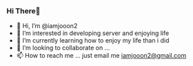 ### Hi There👋

- 👋 Hi, I’m @iamjooon2
- 👀 I’m interested in developing server and enjoying life
- 🌱 I’m currently learning how to enjoy my life than i did
- 💞️ I’m looking to collaborate on ...
- 📫 How to reach me ... just email me iamjooon2@gmail.com
<!--

[![Top Langs](https://github-readme-stats.vercel.app/api/top-langs/?username=iamjooon2&layout=compact&hide=html,css)](https://github.com/anuraghazra/github-readme-stats)
[![Hits](https://hits.seeyoufarm.com/api/count/incr/badge.svg?url=https%3A%2F%2Fgithub.com%2Fiamjooon2&count_bg=%2379C83D&title_bg=%23555555&icon=&icon_color=%23E7E7E7&title=hits&edge_flat=false)](https://hits.seeyoufarm.com)

[![github_stats](https://github-readme-stats.vercel.app/api?username=iamjooon2&show_icons=true&hide_border=true)](https://github.com/iamjooon2)

<div>
    <img src="https://img.shields.io/badge/JavaScript-F7DF1E?style=flat-square&logo=JavaScript&logoColor=white"/>
    <img src="https://img.shields.io/badge/TypeScript-3178C6?style=flat-square&logo=TypeScript&logoColor=white"/>
    <img src="https://img.shields.io/badge/Python-3776AB?style=flat-square&logo=Python&logoColor=white"/>
    <img src="https://img.shields.io/badge/Express-black?style=flat-square&logo=Express&logoColor=white"/>
    <img src="https://img.shields.io/badge/Koa-33333D?style=flat-square&logo=Koa&logoColor=white"/>
    <img src="https://img.shields.io/badge/Nestjs-E0234E?style=flat-square&logo=Nestjs&logoColor=white"/>
    <img src="https://img.shields.io/badge/MySQL-4479A1?style=flat-square&logo=MySQL&logoColor=white"/>
    <img src="https://img.shields.io/badge/MariaDB-003545?style=flat-square&logo=mariadb&logoColor=white"/>
    <img src="https://img.shields.io/badge/aws-232F3E?style=flat-square&logo=Amazon%20AWS&logoColor=white"/>
</div>
-->

